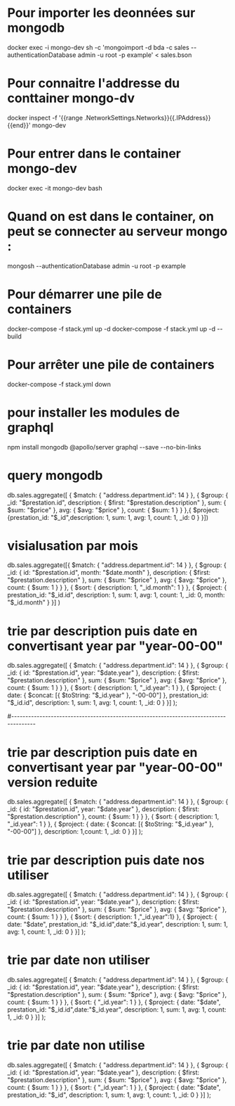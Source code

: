 # Pour importer les deonnées sur mongodb
docker exec -i mongo-dev sh -c 'mongoimport -d bda -c sales --authenticationDatabase admin -u root -p example' < sales.bson

# Pour connaitre l'addresse du conttainer mongo-dv
docker inspect -f '{{range .NetworkSettings.Networks}}{{.IPAddress}}{{end}}' mongo-dev

# Pour entrer dans le container mongo-dev
docker exec -it mongo-dev bash

# Quand on est dans le container, on peut se connecter au serveur mongo :
mongosh --authenticationDatabase admin -u root -p example

# Pour démarrer une pile de containers
docker-compose -f stack.yml up -d
docker-compose -f stack.yml up -d --build

# Pour arrêter une pile de containers
docker-compose -f stack.yml down

# pour installer les modules de graphql
npm install mongodb @apollo/server graphql --save  --no-bin-links

# query mongodb

db.sales.aggregate([ { $match: { "address.department.id": 14 } }, { $group: { _id: "$prestation.id", description: { $first: "$prestation.description" }, sum: { $sum: "$price" }, avg: { $avg: "$price" }, count: { $sum: 1 } } },{ $project: {prestation_id: "$_id",description: 1, sum: 1, avg: 1, count: 1, _id: 0 } }])

# visialusation par mois
db.sales.aggregate([{ $match: { "address.department.id": 14 } }, { $group: { _id: { id: "$prestation.id", month: "$date.month" }, description: { $first: "$prestation.description" }, sum: { $sum: "$price" }, avg: { $avg: "$price" }, count: { $sum: 1 } } }, { $sort: { description: 1, "_id.month": 1 } }, { $project: { prestation_id: "$_id.id", description: 1, sum: 1, avg: 1, count: 1, _id: 0, month: "$_id.month" } }] )

# trie par description puis date en convertisant year par "year-00-00"
db.sales.aggregate([ { $match: { "address.department.id": 14 } }, { $group: { _id: { id: "$prestation.id", year: "$date.year" }, description: { $first: "$prestation.description" }, sum: { $sum: "$price" }, avg: { $avg: "$price" }, count: { $sum: 1 } } }, { $sort: { description: 1, "_id.year": 1 } }, { $project: { date: { $concat: [{ $toString: "$_id.year" }, "-00-00"] }, prestation_id: "$_id.id", description: 1, sum: 1, avg: 1, count: 1, _id: 0 } }] );

#--------------------------------------------------------------------------------------

# trie par description puis date en convertisant year par "year-00-00" version reduite
db.sales.aggregate([ { $match: { "address.department.id": 14 } }, { $group: { _id: { id: "$prestation.id", year: "$date.year" }, description: { $first: "$prestation.description" }, count: { $sum: 1 } } }, { $sort: { description: 1, "_id.year": 1 } }, { $project: { date: { $concat: [{ $toString: "$_id.year" }, "-00-00"] }, description: 1,count: 1, _id: 0 } }] );

# trie par description puis date nos utiliser
db.sales.aggregate([ { $match: { "address.department.id": 14 } }, { $group: { _id: { id: "$prestation.id", year: "$date.year" }, description: { $first: "$prestation.description" }, sum: { $sum: "$price" }, avg: { $avg: "$price" }, count: { $sum: 1 } } }, { $sort: { description: 1 ,"_id.year":1} }, { $project: { date: "$date", prestation_id: "$_id.id",date:"$_id.year", description: 1, sum: 1, avg: 1, count: 1, _id: 0 } }] );

# trie par date non utiliser
db.sales.aggregate([ { $match: { "address.department.id": 14 } }, { $group: { _id: { id: "$prestation.id", year: "$date.year" }, description: { $first: "$prestation.description" }, sum: { $sum: "$price" }, avg: { $avg: "$price" }, count: { $sum: 1 } } }, { $sort: { "_id.year": 1 } }, { $project: { date: "$date", prestation_id: "$_id.id",date:"$_id.year", description: 1, sum: 1, avg: 1, count: 1, _id: 0 } }] );

# trie par date non utilise
db.sales.aggregate([ { $match: { "address.department.id": 14 } }, { $group: { _id: { id: "$prestation.id", year: "$date.year" }, description: { $first: "$prestation.description" }, sum: { $sum: "$price" }, avg: { $avg: "$price" }, count: { $sum: 1 } } }, { $sort: { "_id.year": 1 } }, { $project: { date: "$date", prestation_id: "$_id", description: 1, sum: 1, avg: 1, count: 1, _id: 0 } }] );